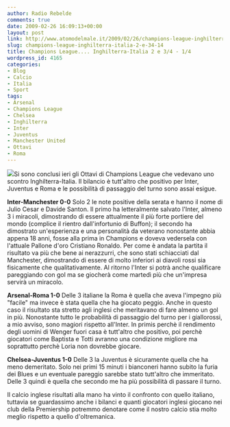 ```yaml
---
author: Radio Rebelde
comments: true
date: 2009-02-26 16:09:13+00:00
layout: post
link: http://www.atomodelmale.it/2009/02/26/champions-league-inghilterra-italia-2-e-34-14/
slug: champions-league-inghilterra-italia-2-e-34-14
title: Champions League.... Inghilterra-Italia 2 e 3/4 - 1/4
wordpress_id: 4165
categories:
- Blog
- Calcio
- Italia
- Sport
tags:
- Arsenal
- Champions League
- Chelsea
- Inghilterra
- Inter
- Juventus
- Manchester United
- Ottavi
- Roma
---
```


![](http://www.atomodelmale.it/wp-content/uploads/2009/02/champions_league_logo-350-288x300.gif)Si sono conclusi ieri gli Ottavi di Champions League che vedevano uno scontro Inghilterra-Italia. Il bilancio è tutt'altro che positivo per Inter, Juventus e Roma e le possibilità di passaggio del turno sono assai esigue.

**Inter-Manchester 0-0**
Solo 2 le note positive della serata e hanno il nome di Julio Cesar e Davide Santon. Il primo ha letteralmente salvato l'Inter, almeno 3 i miracoli, dimostrando di essere attualmente il più forte portiere del mondo (complice il rientro dall'infortunio di Buffon); il secondo ha dimostrato un'esperienza e una personalità da veterano nonostante abbia appena 18 anni, fosse alla prima in Champions e doveva vedersela con l'attuale Pallone d'oro  Cristiano Ronaldo.
Per come è andata la partita il risultato va più che bene ai nerazzurri, che sono stati schiacciati dal Manchester, dimostrando di essere di molto inferiori ai diavoli rossi sia fisicamente che qualitativamente. Al ritorno l'Inter si potrà anche qualificare pareggiando con gol ma se giocherà come martedì più che un'impresa servirà un miracolo.<!-- more -->

**Arsenal-Roma 1-0**
Delle 3 italiane la Roma è quella che aveva l'impegno più "facile" ma invece è stata quella che ha giocato peggio. Anche in questo caso il risultato sta stretto agli inglesi che meritavano di fare almeno un gol in più. Nonostante tutto le probabilità di passaggio del turno per i giallorossi, a mio avviso, sono magiori rispetto all'Inter. In primis perchè il rendimento degli uomini di Wenger fuori casa è tutt'altro che positivo, poi perchè giocatori come Baptista e Totti avranno una condizione migliore ma soprattutto perchè Loria non dovrebbe giocare.

**Chelsea-Juventus 1-0**
Delle 3 la Juventus è sicuramente quella che ha meno demeritato. Solo nei primi 15 minuti i bianconeri hanno subito la furia dei Blues e un eventuale pareggio sarebbe stato tutt'altro che immeritato. Delle 3 quindi è quella che secondo me ha più possibilità di passare il turno.

Il calcio inglese risultati alla mano ha vinto il confronto con quello italiano, tuttavia se guardassimo anche i bilanci e quanti giocatori inglesi giocano nei club della Premiership potremmo denotare come il nostro calcio stia molto meglio rispetto a quello d'oltremanica.
